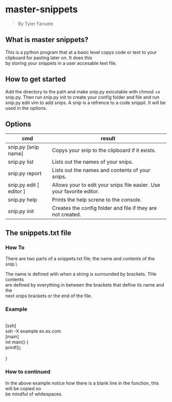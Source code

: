 # master-snippets

> By Tyler Fanuele

## What is master snippets?

This is a python program that at a basic level copys code or text to your clipboard for pasting later on. It does this\
by storing your snippets in a user accesable text file.

## How to get started

Add the directory to the path and make snip.py exicutable with chmod +x snip.py.
Then run snip.py init to create your config folder and file and run snip.py edit vim to add snips.
A snip is a refrence to a code snippit. It will be used in the options.

## Options

| cmd | result |
|-----|--------|
| snip.py [snip name] | Copys your snip to the clipboard if it exists. |
| snip.py list | Lists out the names of your snips. |
| snip.py report | Lists out the names and contents of your snips. |
| snip.py edit [ editor ] | Allows your to edit your snips file easier. Use your favorite editor. |
| snip.py help | Prints the help screne to the console. |
| snip.py init | Creates the config folder and file if they are not created. |

## The snippets.txt file

### How To

There are two parts of a snippets.txt file; the name and contents of the snip.\

The name is defined with when a string is surrounded by brackets. THe contents\
are defined by everything in between the brackets that define its name and the\
next snips brackets or the end of the file.

### Example

\
\[ssh]\
ssh  -X example ex.ex.com\
\[main]\
int main() {\
    printf();\
    \
}

### How to continued

In the above example notice how there is a blank line  in the function, this will be copied so\
be mindful of whitespaces.
